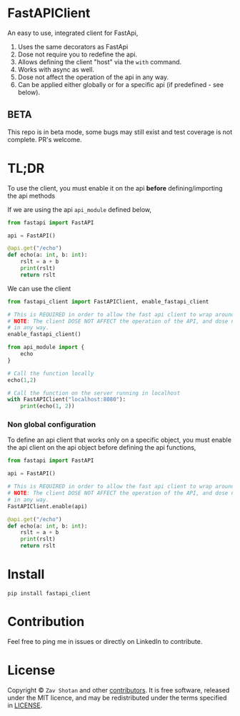 # FastAPIClient

An easy to use, integrated client for FastApi,

1. Uses the same decorators as FastApi
1. Dose not require you to redefine the api.
1. Allows defining the client "host" via the `with` command.
1. Works with async as well.
1. Dose not affect the operation of the api in any way.
1. Can be applied either globally or for a specific api (if predefined - see below).

## BETA

This repo is in beta mode, some bugs may still exist and test coverage is not complete.
PR's welcome.

# TL;DR

To use the client, you must enable it on the api **before** defining/importing the api methods

If we are using the api `api_module` defined below,

```python
from fastapi import FastAPI

api = FastAPI()

@api.get("/echo")
def echo(a: int, b: int):
    rslt = a + b
    print(rslt)
    return rslt

```

We can use the client

```python
from fastapi_client import FastAPIClient, enable_fastapi_client

# This is REQUIRED in order to allow the fast api client to wrap around any function calls.
# NOTE: The client DOSE NOT AFFECT the operation of the API, and dose not slow it down
# in any way.
enable_fastapi_client()

from api_module import {
    echo
}

# Call the function locally
echo(1,2)

# Call the function on the server running in localhost
with FastAPIClient("localhost:8080"):
    print(echo(1, 2))
```

### Non global configuration

To define an api client that works only on a specific object, you must
enable the api client on the api object before defining the api functions,

```python
from fastapi import FastAPI

api = FastAPI()

# This is REQUIRED in order to allow the fast api client to wrap around any function calls.
# NOTE: The client DOSE NOT AFFECT the operation of the API, and dose not slow it down
# in any way.
FastAPIClient.enable(api)

@api.get("/echo")
def echo(a: int, b: int):
    rslt = a + b
    print(rslt)
    return rslt
```

# Install

```shell
pip install fastapi_client
```

# Contribution

Feel free to ping me in issues or directly on LinkedIn to contribute.

# License

Copyright © `Zav Shotan` and other [contributors](graphs/contributors).
It is free software, released under the MIT licence, and may be redistributed under the terms specified in [LICENSE](LICENSE).
